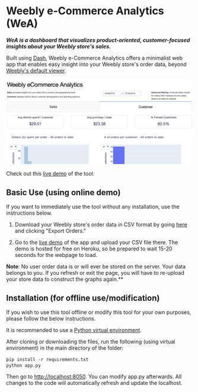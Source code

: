 # Weebly e-Commerce Analytics (WeA)

**_WeA is a dashboard that visualizes product-oriented, customer-focused insights about your Weebly store's sales._**

Built using [Dash](https://github.com/plotly/dash), Weebly e-Commerce Analytics offers a minimalist web app that enables easy insight into your Weebly store's order data, beyond [Weebly's default viewer](https://www.weebly.com/home/insights).

![Customer tab preview](./static/images/customer_tab.png)

Check out this [live demo](https://weeblyanalytics.herokuapp.com/) of the tool.

## Basic Use (using online demo)

If you want to immediately use the tool without any installation, use the instructions below.

1. Download your Weebly store's order data in CSV format by going [here](https://www.weebly.com/editor/main.php#/store/orders) and clicking "Export Orders."

2. Go to the [live demo](https://weeblyanalytics.herokuapp.com/) of the app and upload your CSV file there. The demo is hosted for free on Heroku, so be prepared to wait 15-20 seconds for the webpage to load.

**Note**: No user order data is or will ever be stored on the server. Your data belongs to you. If you refresh or exit the page, you will have to re-upload your store data to construct the graphs again.**

## Installation (for offline use/modification)

If you wish to use this tool offline or modify this tool for your own purposes, please follow the below instructions.

It is recommended to use a [Python virtual environment](https://uoa-eresearch.github.io/eresearch-cookbook/recipe/2014/11/26/python-virtual-env/). 

After cloning or downloading the files, run the following (using virtual environment) in the main directory of the folder:

```
pip install -r requirements.txt 
python app.py
```
Then go to [http://localhost:8050](http://localhost:8050). You can modify app.py afterwards. All changes to the code will automatically refresh and update the localhost.
